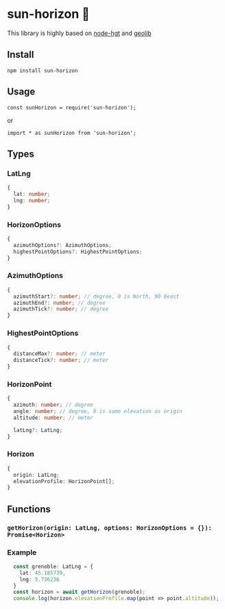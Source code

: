 # sun-horizon 🌄

This library is highly based on [node-hgt](https://github.com/perliedman/node-hgt) and [geolib](https://github.com/manuelbieh/geolib)

## Install
`npm install sun-horizon`

## Usage

`const sunHorizon = require('sun-horizon');`

or

`import * as sunHorizon from 'sun-horizon';`

## Types


### LatLng
```ts
{
  lat: number;
  lng: number;
}
```

### HorizonOptions
```ts
{
  azimuthOptions?: AzimuthOptions;
  highestPointOptions?: HighestPointOptions;
}
```

### AzimuthOptions
```ts
{
  azimuthStart?: number; // degree, 0 is North, 90 Eeast
  azimuthEnd?: number; // degree
  azimuthTick?: number; // degree
}
```

### HighestPointOptions
```ts
{
  distanceMax?: number; // meter
  distanceTick?: number; // meter
}
```

### HorizonPoint
```ts
{
  azimuth: number; // degree
  angle: number; // degree, 0 is same elevation as origin
  altitude: number; // meter

  latLng?: LatLng;
}
```

### Horizon
```ts
{
  origin: LatLng;
  elevationProfile: HorizonPoint[];
}
```
## Functions

### `getHorizon(origin: LatLng, options: HorizonOptions = {}): Promise<Horizon>`

### Example
```ts
  const grenoble: LatLng = {
    lat: 45.185739,
    lng: 5.736236
  }
  const horizon = await getHorizon(grenoble);
  console.log(horizon.elevationProfile.map(point => point.altitude));
```
